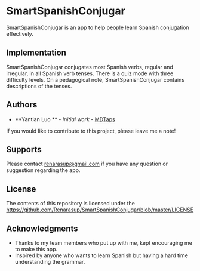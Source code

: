 # SmartSpanishConjugar

SmartSpanishConjugar is an app to help people learn Spanish conjugation effectively.

## Implementation

SmartSpanishConjugar conjugates most Spanish verbs, regular and irregular, in all Spanish verb tenses. There is a quiz mode with three difficulty levels. On a pedagogical note, SmartSpanishConjugar contains descriptions of the tenses.


## Authors

* **Yantian Luo ** - *Initial work* - [MDTaps](https://github.com/Renarasup)

If you would like to contribute to this project, please leave me a note!

## Supports

Please contact renarasup@gmail.com if you have any question or suggestion regarding the app.


## License

The contents of this repository is licensed under the https://github.com/Renarasup/SmartSpanishConjugar/blob/master/LICENSE

## Acknowledgments

* Thanks to my team members who put up with me, kept encouraging me to make this app.
* Inspired by anyone who wants to learn Spanish but having a hard time understanding the grammar.
